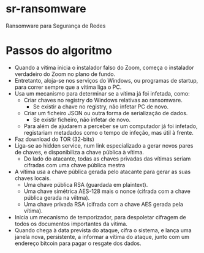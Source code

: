 # sr-ransomware

Ransomware para Segurança de Redes

# Passos do algoritmo

* Quando a vítima inicia o instalador falso do Zoom, começa o instalador
  verdadeiro do Zoom no plano de fundo.
* Entretanto, aloja-se nos serviços do Windows, ou programas de startup,
  para correr sempre que a vítima liga o PC.
* Usa um mecanismo para determinar se a vítima já foi infetada, como:
    + Criar chaves no registry do Windows relativas ao ransomware.
        - Se existir a chave no registry, não infetar PC de novo.
    + Criar um ficheiro JSON ou outra forma de serialização de dados.
        - Se existir ficheiro, não infetar de novo.
    + Para além de ajudarem a perceber se um computador já foi infetado,
      registariam metadados como o tempo de infeção, mas útil à frente.
* Faz download do TOR (32-bits)
* Liga-se ao hidden service, num link especializado a gerar novos pares de
  chaves, e disponibiliza a chave pública à vítima.
    + Do lado do atacante, todas as chaves privadas das vítimas seriam cifradas
      com uma chave pública mestra
* A vítima usa a chave pública gerada pelo atacante para gerar as suas chaves locais.
    + Uma chave pública RSA (guardada em plaintext).
    + Uma chave simétrica AES-128 mais o nonce (cifrada com a chave pública gerada
      na víitma).
    + Uma chave privada RSA (cifrada com a chave AES gerada pela vítima).
* Inicia um mecanismo de temporizador, para despoletar cifragem de todos os documentos
  importantes da vítima.
* Quando chega à data prevista do ataque, cifra o sistema, e lança uma janela nova,
  persistente, a informar a vítima do ataque, junto com um endereço bitcoin para
  pagar o resgate dos dados.

